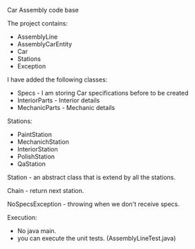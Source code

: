 Car Assembly code base

The project contains:
  - AssemblyLine
  - AssemblyCarEntity
  - Car
  - Stations
  - Exception
  
I have added the following classes:
  - Specs - I am storing Car specifications before to be created
  - InteriorParts - Interior details
  - MechanicParts - Mechanic details
  
Stations:
  - PaintStation
  - MechanichStation
  - InteriorStation
  - PolishStation
  - QaStation
    
Station - an abstract class that is extend by all the stations.

Chain - return next station.

NoSpecsException - throwing when we don't receive specs.

Execution:
  - No java main.
  - you can execute the unit tests. (AssemblyLineTest.java)
